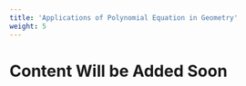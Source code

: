 ```yaml
---
title: 'Applications of Polynomial Equation in Geometry'
weight: 5
---
```


# Content Will be Added Soon